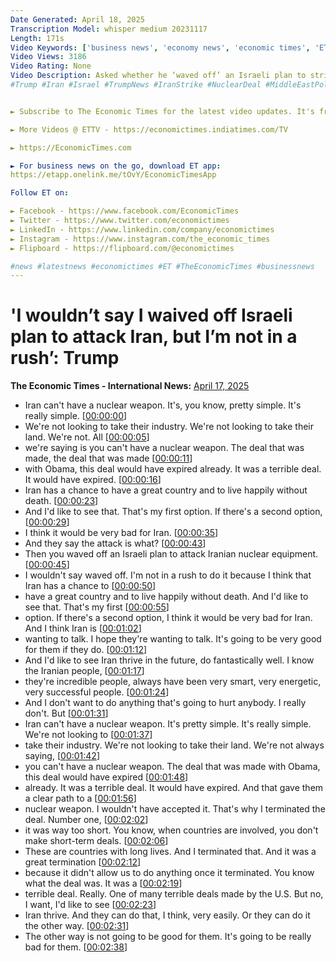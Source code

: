 ```yaml
---
Date Generated: April 18, 2025
Transcription Model: whisper medium 20231117
Length: 171s
Video Keywords: ['business news', 'economy news', 'economic times', 'ET Markets', 'ET', 'latest news', 'news today', 'news', 'trending', 'viral', 'trending videos', 'viral videos', 'trending news', 'big news', 'Trump Iran strike', 'Trump Israeli Iran plan', 'Iran nuclear program', 'Trump diplomacy Iran', 'Israeli attack on Iran', 'Trump Iran nuclear deal', 'Trump news Iran 2025', 'US Iran relations', 'Trump foreign policy', 'Iran nuclear weapons']
Video Views: 3186
Video Rating: None
Video Description: Asked whether he ‘waved off’ an Israeli plan to strike Iranian nuclear sites, President Trump replies, ‘I wouldn’t say waved off,’ but emphasizes he’s ‘not in a rush,’ signaling preference for diplomacy. Speaking with Italy’s PM, he says Iran has a chance to “live happily without death,” calling that his ‘first option.’ He warns of a ‘very bad’ second option and insists Iran must not obtain a nuclear weapon, while noting they seem open to talks.
#Trump #Iran #Israel #TrumpNews #IranStrike #NuclearDeal #MiddleEastPolitics #USForeignPolicy #TrumpSpeech #BreakingNews #IranNuclear #Geopolitics #WorldNews #DiplomacyFirst #TrumpOnIran


► Subscribe to The Economic Times for the latest video updates. It's free! - https://www.youtube.com/TheEconomicTimes?sub_confirmation=1

► More Videos @ ETTV - https://economictimes.indiatimes.com/TV

► https://EconomicTimes.com

► For business news on the go, download ET app:
https://etapp.onelink.me/tOvY/EconomicTimesApp

Follow ET on:

► Facebook - https://www.facebook.com/EconomicTimes 
► Twitter - https://www.twitter.com/economictimes
► LinkedIn - https://www.linkedin.com/company/economictimes
► Instagram - https://www.instagram.com/the_economic_times
► Flipboard - https://flipboard.com/@economictimes

#news #latestnews #economictimes #ET #TheEconomicTimes #businessnews
---
```


# 'I wouldn’t say I waived off Israeli plan to attack Iran, but I’m not in a rush’: Trump
**The Economic Times - International News:** [April 17, 2025](https://www.youtube.com/watch?v=qo6Ld7p6hVo)
*  Iran can't have a nuclear weapon. It's, you know, pretty simple. It's really simple. [[00:00:00](https://www.youtube.com/watch?v=qo6Ld7p6hVo&t=0.0s)]
*  We're not looking to take their industry. We're not looking to take their land. We're not. All [[00:00:05](https://www.youtube.com/watch?v=qo6Ld7p6hVo&t=5.04s)]
*  we're saying is you can't have a nuclear weapon. The deal that was made, the deal that was made [[00:00:11](https://www.youtube.com/watch?v=qo6Ld7p6hVo&t=11.040000000000001s)]
*  with Obama, this deal would have expired already. It was a terrible deal. It would have expired. [[00:00:16](https://www.youtube.com/watch?v=qo6Ld7p6hVo&t=16.88s)]
*  Iran has a chance to have a great country and to live happily without death. [[00:00:23](https://www.youtube.com/watch?v=qo6Ld7p6hVo&t=23.04s)]
*  And I'd like to see that. That's my first option. If there's a second option, [[00:00:29](https://www.youtube.com/watch?v=qo6Ld7p6hVo&t=29.439999999999998s)]
*  I think it would be very bad for Iran. [[00:00:35](https://www.youtube.com/watch?v=qo6Ld7p6hVo&t=35.68s)]
*  And they say the attack is what? [[00:00:43](https://www.youtube.com/watch?v=qo6Ld7p6hVo&t=43.68s)]
*  Then you waved off an Israeli plan to attack Iranian nuclear equipment. [[00:00:45](https://www.youtube.com/watch?v=qo6Ld7p6hVo&t=45.36s)]
*  I wouldn't say waved off. I'm not in a rush to do it because I think that Iran has a chance to [[00:00:50](https://www.youtube.com/watch?v=qo6Ld7p6hVo&t=50.4s)]
*  have a great country and to live happily without death. And I'd like to see that. That's my first [[00:00:55](https://www.youtube.com/watch?v=qo6Ld7p6hVo&t=55.84s)]
*  option. If there's a second option, I think it would be very bad for Iran. And I think Iran is [[00:01:02](https://www.youtube.com/watch?v=qo6Ld7p6hVo&t=62.96s)]
*  wanting to talk. I hope they're wanting to talk. It's going to be very good for them if they do. [[00:01:12](https://www.youtube.com/watch?v=qo6Ld7p6hVo&t=72.16s)]
*  And I'd like to see Iran thrive in the future, do fantastically well. I know the Iranian people, [[00:01:17](https://www.youtube.com/watch?v=qo6Ld7p6hVo&t=77.67999999999999s)]
*  they're incredible people, always have been very smart, very energetic, very successful people. [[00:01:24](https://www.youtube.com/watch?v=qo6Ld7p6hVo&t=84.8s)]
*  And I don't want to do anything that's going to hurt anybody. I really don't. But [[00:01:31](https://www.youtube.com/watch?v=qo6Ld7p6hVo&t=91.19999999999999s)]
*  Iran can't have a nuclear weapon. It's pretty simple. It's really simple. We're not looking to [[00:01:37](https://www.youtube.com/watch?v=qo6Ld7p6hVo&t=97.03999999999999s)]
*  take their industry. We're not looking to take their land. We're not always saying, [[00:01:42](https://www.youtube.com/watch?v=qo6Ld7p6hVo&t=102.96s)]
*  you can't have a nuclear weapon. The deal that was made with Obama, this deal would have expired [[00:01:48](https://www.youtube.com/watch?v=qo6Ld7p6hVo&t=108.96s)]
*  already. It was a terrible deal. It would have expired. And that gave them a clear path to a [[00:01:56](https://www.youtube.com/watch?v=qo6Ld7p6hVo&t=116.56s)]
*  nuclear weapon. I wouldn't have accepted it. That's why I terminated the deal. Number one, [[00:02:02](https://www.youtube.com/watch?v=qo6Ld7p6hVo&t=122.88s)]
*  it was way too short. You know, when countries are involved, you don't make short-term deals. [[00:02:06](https://www.youtube.com/watch?v=qo6Ld7p6hVo&t=126.8s)]
*  These are countries with long lives. And I terminated that. And it was a great termination [[00:02:12](https://www.youtube.com/watch?v=qo6Ld7p6hVo&t=132.32s)]
*  because it didn't allow us to do anything once it terminated. You know what the deal was. It was a [[00:02:19](https://www.youtube.com/watch?v=qo6Ld7p6hVo&t=139.2s)]
*  terrible deal. Really. One of many terrible deals made by the U.S. But no, I want, I'd like to see [[00:02:23](https://www.youtube.com/watch?v=qo6Ld7p6hVo&t=143.51999999999998s)]
*  Iran thrive. And they can do that, I think, very easily. Or they can do it the other way. [[00:02:31](https://www.youtube.com/watch?v=qo6Ld7p6hVo&t=151.6s)]
*  The other way is not going to be good for them. It's going to be really bad for them. [[00:02:38](https://www.youtube.com/watch?v=qo6Ld7p6hVo&t=158.72s)]
